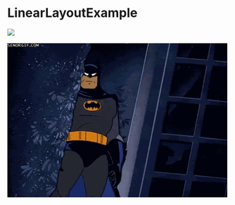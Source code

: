 # LinearLayoutExample
<p><img wdith "100" height="240" src="https://1000logos.net/wp-content/uploads/2020/09/Java-Logo.png"></p>
<p><img align="center" alt="GIF" src="https://github.com/veelected/LinearLayoutExample/blob/master/giphy.gif?raw=true" width="500" height="350" /></p>
